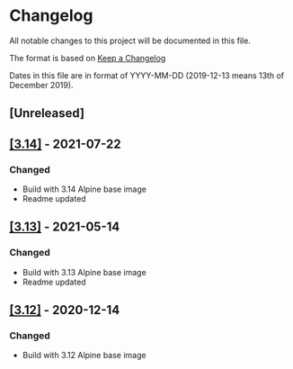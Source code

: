 # Changelog

All notable changes to this project will be documented in this file.

The format is based on [Keep a Changelog](https://keepachangelog.com/en/1.0.0/)

Dates in this file are in format of YYYY-MM-DD (2019-12-13 means 13th of December 2019).

## [Unreleased]

## [[3.14]](https://github.com/alastairhm/alpine-lighttpd/releases/tag/3.14) - 2021-07-22

### Changed

* Build with 3.14 Alpine base image
* Readme updated

## [[3.13]](https://github.com/alastairhm/alpine-lighttpd/releases/tag/3.13) - 2021-05-14

### Changed

* Build with 3.13 Alpine base image
* Readme updated

## [[3.12]](https://github.com/alastairhm/alpine-lighttpd/releases/tag/3.12) - 2020-12-14

### Changed

* Build with 3.12 Alpine base image
